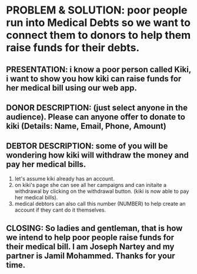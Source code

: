 # PROBLEM & SOLUTION: poor people run into Medical Debts so we want to connect them to donors to help them raise funds for their debts.

## PRESENTATION: i know a poor person called Kiki, i want to show you how kiki can raise funds for her medical bill using our web app. 

## DONOR DESCRIPTION: (just select anyone in the audience). Please can anyone offer to donate to kiki (Details: Name, Email, Phone, Amount)
##

## DEBTOR DESCRIPTION: some of you will be wondering how kiki will withdraw the money and pay her medical bills. 
1. let's assume kiki already has an account.
2. on kiki's page she can see all her campaigns and can initaite a withdrawal by clicking on the withdrawal button. (kiki is now able to pay her medical bills).
3. medical debtors can also call this number (NUMBER) to help create an account if they cant do it themselves.

## CLOSING: So ladies and gentleman, that is how we intend to help poor people raise funds for their medical bill. I am Joseph Nartey and my partner is Jamil Mohammed. Thanks for your time. 